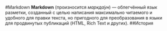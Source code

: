 #Markdown
**Markdown** (произносится *маркда́ун*) — облегчённый язык разметки, созданный с целью написания максимально читаемого и удобного для правки текста, но пригодного для преобразования в языки для продвинутых публикаций (HTML, Rich Text и других).
##История
